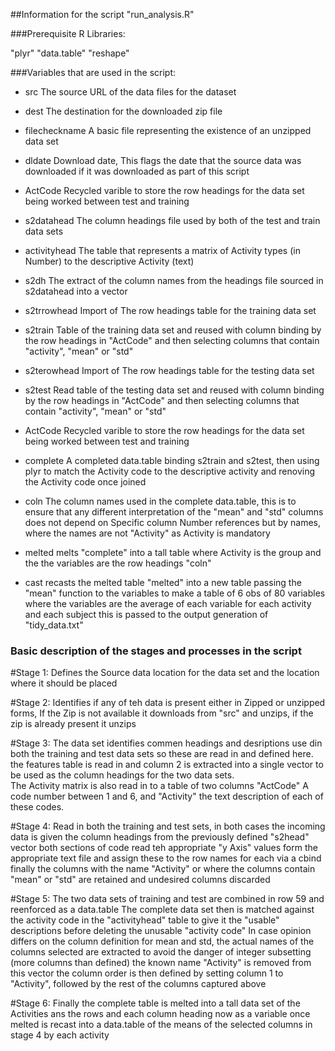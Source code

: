 
##Information for the script "run_analysis.R"

###Prerequisite R Libraries:

"plyr"
"data.table"
"reshape"

###Variables that are used in the script:

* src
The source URL of the data files for the dataset

* dest
The destination for the downloaded zip file

* filecheckname
A basic file representing the existence of an unzipped data set

* dldate
Download date, This flags the date that the source data was downloaded if it was downloaded as part of this script

* ActCode
Recycled varible to store the row headings for the data set being worked between test and training

* s2datahead
The column headings file used by both of the test and train data sets

* activityhead
The table that represents a matrix of Activity types (in Number) to the descriptive Activity (text)

* s2dh
The extract of the column names from the headings file sourced in s2datahead into a vector

* s2trrowhead
Import of The row headings table for the training data set

* s2train
Table of the training data set and reused with column binding by the row headings in "ActCode" and then selecting columns that contain "activity", "mean" or "std" 

* s2terowhead
Import of The row headings table for the testing data set

* s2test
Read table of the testing data set and reused with column binding by the row headings in "ActCode" and then selecting columns that contain "activity", "mean" or "std" 

* ActCode
Recycled varible to store the row headings for the data set being worked between test and training

* complete
A completed data.table binding s2train and s2test, then using plyr to match the Activity code to the descriptive activity and renoving the Activity code once joined

* coln
The column names used in the complete data.table, this is to ensure that any different interpretation of the "mean" and "std" columns does not depend on Specific column Number references but by names, where the names are not "Activity" as Activity is mandatory

* melted
melts "complete" into a tall table where Activity is the group and the the variables are the row headings "coln"

* cast
recasts the melted table "melted" into a new table passing the "mean" function to the variables to make a table of 6 obs of 80 variables where the variables are the average of each variable for each activity and each subject this is passed to the output generation of "tidy_data.txt"


### Basic description of the stages and processes in the script

#Stage 1: 
Defines the Source data location for the data set and the location where it should be placed

#Stage 2: 
Identifies if any of teh data is present either in Zipped or unzipped forms, If the Zip is not available it downloads from "src" and unzips, if the zip is already present it unzips

#Stage 3: 
The data set identifies commen headings and desriptions use din both the training and test data sets so these are read in and defined here. the features table is read in and column 2 is extracted into a single vector to be used as the column headings for the two data sets.  
The Activity matrix is also read in to a table of two columns "ActCode" A code number between 1 and 6, and "Activity" the text description of each of these codes. 

#Stage 4:
Read in both the training and test sets, in both cases the incoming data is given the column headings from the previously defined "s2head" vector
both sections of code read teh appropriate "y Axis" values form the appropriate text file and assign these to the row names for each via a cbind
finally the columns with the name "Activity" or where the columns contain "mean" or "std" are retained and undesired columns discarded

#Stage 5:
The two data sets of training and test are combined in row 59 and reenforced as a data.table
The complete data set then is matched against the activity code in the "activityhead" table to give it the "usable" descriptions before deleting the unusable "activity code"
In case opinion differs on the column definition for mean and std, the actual names of the columns selected are extracted to avoid the danger of integer subsetting (more columns than defined) the known name "Activity" is removed from this vector
the column order is then defined by setting column 1 to "Activity", followed by the rest of the columns captured above

#Stage 6:
Finally the complete table is melted into a tall data set of the Activities ans the rows and each column heading now as a variable
once melted is recast into a data.table of the means of the selected columns in stage 4 by each activity





